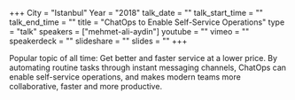 +++
City = "Istanbul"
Year = "2018"
talk_date = ""
talk_start_time = ""
talk_end_time = ""
title = "ChatOps to Enable Self-Service Operations"
type = "talk"
speakers = ["mehmet-ali-aydin"]
youtube = ""
vimeo = ""
speakerdeck = ""
slideshare = ""
slides = ""
+++

Popular topic of all time: Get better and faster service at a lower price. By automating routine tasks through instant messaging channels, ChatOps can enable self-service operations, and makes modern teams more collaborative, faster and more productive.